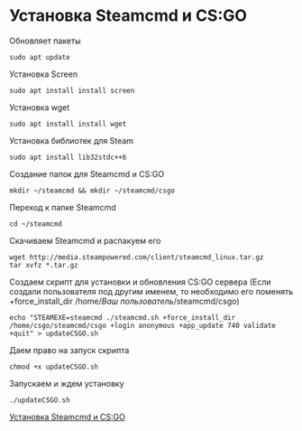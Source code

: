 # Установка Steamcmd и CS:GO

Обновляет пакеты

```
sudo apt update
```
Установка Screen

```
sudo apt install install screen
```

Установка wget

```
sudo apt install install wget
```

Установка библиотек для Steam

```
sudo apt install lib32stdc++6
```

Создание папок для Steamcmd и CS:GO

```
mkdir ~/steamcmd && mkdir ~/steamcmd/csgo
```

Переход к папке Steamcmd

```
cd ~/steamcmd
```
Скачиваем Steamcmd и распакуем его

```
wget http://media.steampowered.com/client/steamcmd_linux.tar.gz
tar xvfz *.tar.gz
```
Создаем скрипт для установки и обновления CS:GO сервера (Если создали пользователя под другим именем, то необходимо его поменять +force_install_dir /home/*Ваш пользователь*/steamcmd/csgo)

```
echo "STEAMEXE=steamcmd ./steamcmd.sh +force_install_dir /home/csgo/steamcmd/csgo +login anonymous +app_update 740 validate +quit" > updateCSGO.sh
```

Даем право на запуск скрипта

```
chmod +x updateCSGO.sh
```

Запускаем и ждем установку

```
./updateCSGO.sh
```

[Установка Steamcmd и CS:GO](1-steamcmd.md)

